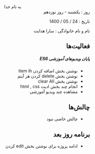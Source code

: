<div dir="rtl" align="center">
به نام خدا
</div>
<div dir="rtl" align="right">
روز : یکشنبه - روز نوزدهم

تاریخ : 24 / 05 / 1400

نام و نام خانوادگی : سارا هدایت

## فعالیت‌ها

##### پایان ویدیوهای آموزشی ES6
* نوشتن بخش اضافه کردن item ih 
* نوشتن بخش delete  کردن هر آیتم
* نوشتن بخش clear All
* انجام چند بخش ادیت html , css
* مشاهده چند ویدیو آموزشی 

## چالش‌ها
* چالش خاصی نبود
## برنامه روز بعد
*  ادامه پروژه برای نوشتن بخش edit کردن

</div>